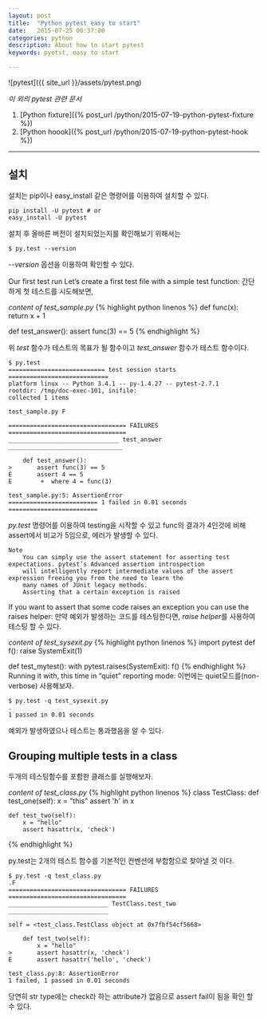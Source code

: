 ```yaml
---
layout: post
title:  "Python pytest easy to start"
date:   2015-07-25 00:37:00
categories: python
description: About how to start pytest
keywords: pyetst, easy to start

---
```


![pytest]({{ site_url }}/assets/pytest.png)

*이 외의 pytest 관련 문서*

1. [Python fixture]({% post_url /python/2015-07-19-python-pytest-fixture %})
1. [Python hoook]({% post_url /python/2015-07-19-python-pytest-hook %})

---

## 설치

설치는 pip이나 easy_install 같은 명령어를 이용하여 설치할 수 있다.

    pip install -U pytest # or
    easy_install -U pytest
    
설치 후 올바른 버전이 설치되었는지를 확인해보기 위해서는

    $ py.test --version

*--version* 옵션을 이용하여 확인할 수 있다.

Our first test run
Let’s create a first test file with a simple test function:
간단하게 첫 테스트를 시도해보면, 

*content of test_sample.py*
{% highlight python linenos %}
def func(x):
    return x + 1

def test_answer():
    assert func(3) == 5
{% endhighlight %}

위 *test* 함수가 테스트의 목표가 될 함수이고 *test_answer* 함수가 테스트 함수이다.

    $ py.test
    =========================== test session starts ============================
    platform linux -- Python 3.4.1 -- py-1.4.27 -- pytest-2.7.1
    rootdir: /tmp/doc-exec-101, inifile:
    collected 1 items

    test_sample.py F

    ================================= FAILURES =================================
    _______________________________ test_answer ________________________________

        def test_answer():
    >       assert func(3) == 5
    E       assert 4 == 5
    E        +  where 4 = func(3)

    test_sample.py:5: AssertionError
    ========================= 1 failed in 0.01 seconds =========================

*py.test* 명령어를 이용하여 testing을 시작할 수 있고 func의 결과가 4인것에 비해 assert에서 비교가 5임으로, 에러가 발생할 수 있다.

    Note
        You can simply use the assert statement for asserting test expectations. pytest’s Advanced assertion introspection
        will intelligently report intermediate values of the assert expression freeing you from the need to learn the
        many names of JUnit legacy methods.
        Asserting that a certain exception is raised

If you want to assert that some code raises an exception you can use the raises helper:
만약 예외가 발생하는 코드를 테스팅한다면, *raise helper*를 사용하여 테스팅 할 수 있다.

*content of test_sysexit.py*
{% highlight python linenos %}
import pytest
def f():
    raise SystemExit(1)

def test_mytest():
    with pytest.raises(SystemExit):
        f()
{% endhighlight %}
Running it with, this time in “quiet” reporting mode:
이번에는 quiet모드를(non-verbose) 사용해보자.

    $ py.test -q test_sysexit.py
    .
    1 passed in 0.01 seconds

예외가 발생하였으나 테스트는 통과했음을 알 수 있다.

## Grouping multiple tests in a class

두개의 테스팅함수를 포함한 클래스를 실행해보자.

*content of test_class.py*
{% highlight python linenos %}
class TestClass:
    def test_one(self):
        x = "this"
        assert 'h' in x

    def test_two(self):
        x = "hello"
        assert hasattr(x, 'check')
{% endhighlight %}

 py.test는 2개의 테스트 함수를 기본적인 컨벤션에 부합함으로 찾아낼 것 이다.

    $ py.test -q test_class.py
    .F
    ================================= FAILURES =================================
    ____________________________ TestClass.test_two ____________________________

    self = <test_class.TestClass object at 0x7fbf54cf5668>

        def test_two(self):
            x = "hello"
    >       assert hasattr(x, 'check')
    E       assert hasattr('hello', 'check')

    test_class.py:8: AssertionError
    1 failed, 1 passed in 0.01 seconds

당연히 str type에는 check라 하는 attribute가 없음으로 assert fail이 됨을 확인 할 수 있다.
